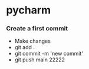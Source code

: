 # pycharm
### Create a first commit
- Make changes
- git add .
- git commit -m 'new commit'
- git push main 22222